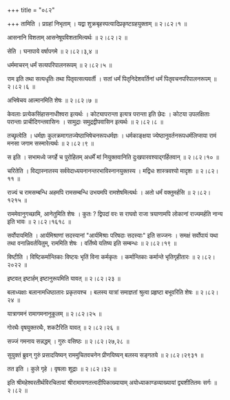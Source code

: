 +++
title = "०८२"

+++
तामिति । प्रग्रहां निभृताम् । यद्वा शुक्रबृहस्पत्यादिप्रकृष्टग्रहयुक्ताम्  ॥  २।८२।१  ॥   

  

आसनानि विशताम् आसनेषूपविशतामित्यर्थः  ॥  २।८२।२  ॥   

  

सेति । घनापाये वर्षापगमे  ॥  २।८२।३,४  ॥   

  

धर्ममाचरन् धर्मं सत्यपरिपालनरूपम्  ॥  २।८२।५  ॥   

  

राम इति तथा सत्यधृतिः तथा पितृवत्सत्यवर्ती । सतां धर्मं पितृनिदेशवर्तिनां धर्मं पितृवचनपरिपालनरूपम्  ॥  २।८२।६  ॥   

  

अभिषेचय आत्मानमिति शेषः  ॥  २।८२।७  ॥   

  

केवलाः प्रत्येकसिंहासनाधीश्वरा इत्यर्थः । कोट्यापरान्ता इत्यत्र परान्ता इति छेदः । कोटया उपलक्षिताः परान्ताः प्राचीदिगन्तवासिनः । सामुद्राः समुद्रद्वीपवासिन इत्यर्थः  ॥  २।८२।८  ॥   

  

तच्छृत्वेति । धर्मज्ञः कुलक्रमागतज्येष्ठाभिषेचनरूपधर्मज्ञः । धर्मकाङ्क्षया ज्येष्ठानुवर्तनरूपधर्मलिप्सया रामं मनसा जगाम सस्मारेत्यर्थः  ॥  २।८२।९  ॥   

  

स इति । सभामध्ये जगर्हे च पुरोहितम् अधर्में मां नियुक्तवानिति दुःखपारवश्याद्गर्हितवान्  ॥  २।८२।१०  ॥   

  

चरितेति । विद्यास्नातस्य सर्ववेदाध्ययनानन्तरभाविस्नानयुक्तस्य । मद्विधः शास्त्रवश्यो मादृशः  ॥  २।८२।११  ॥   

  

राज्यं च रामसम्बन्धि अहमपि रामसम्बन्धि उभयमपि रामशेषमित्यर्थः । अतो धर्मं वक्तुमर्हसि  ॥  २।८२।१२१५  ॥   

  

राममेवानुगच्छामि, आनेतुमिति शेषः । कुतः ? द्विपदां वरः स राघवो राजा त्रयाणामपि लोकानां राज्यमर्हति नान्य इति भावः  ॥  २।८२।१६१८  ॥   

  

सर्वोपायमिति । आर्यमिश्राणां सदस्यानां "आर्यमिश्राः परिषदाः सदस्याः" इति सज्जनः । समक्षं सर्वोपायं यथा तथा वनान्निवर्तयितुम्, राममिति शेषः । वर्तिष्ये यतिष्य इति सम्बन्धः  ॥  २।८२।१९  ॥   

  

विष्टीति । विष्टिकर्मान्तिकाः विष्टयः भृतिं विना कर्मकृतः । कर्मान्तिकाः कर्मान्ते भृतिगृहीतारः  ॥  २।८२।२०२२  ॥   

  

इष्टवत् इष्टार्हम् इष्टानुरूपमिति यावत्  ॥  २।८२।२३  ॥   

  

बलाध्यक्षाः बलानामधिष्ठातारः प्रकृतयश्च । बलस्य यात्रां समाज्ञतां श्रुत्वा प्रहृष्टा बभूवरिति शेषः  ॥  २।८२।२४  ॥   

  

यात्रागमनं रामागमनानुकूलम्  ॥  २।८२।२५  ॥   

  

गोरथैः वृषयुक्तरथैः, शकटैरिति यावत्  ॥  २।८२।२६  ॥   

  

सज्जं गमनाय सन्नद्धम् । गुरुः वसिष्ठः  ॥  २।८२।२७,२८  ॥   

  

सुयुक्तं ब्रुवन् गुरुं प्रसादयिष्यन् राममुचितवचनेन प्रीणयिष्यन् बलस्य सङ्गतये  ॥  २।८२।२९३१  ॥   

  

तत इति । कुले गृहे । वृषलाः शूद्राः  ॥  २।८२।३२  ॥   

  

इति श्रीमहेश्वरतीर्थविरचितायां श्रीरामायणतत्त्वदीपिकाख्यायाम् अयोध्याकाण्डव्याख्यायां द्व्यशीतितमः सर्गः  ॥  २।८२  ॥   

  

  

